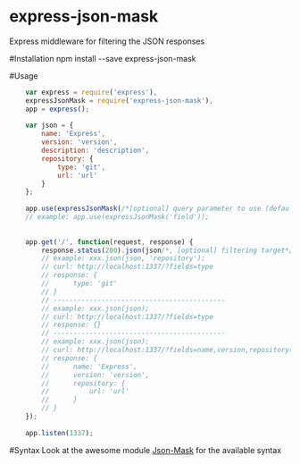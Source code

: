 express-json-mask
=================

Express middleware for filtering the JSON responses

#Installation
    npm install --save express-json-mask

#Usage
````javascript
    var express = require('express'),
    expressJsonMask = require('express-json-mask'),
    app = express();
    
    var json = {
        name: 'Express',
        version: 'version',
        description: 'description',
        repository: {
            type: 'git',
            url: 'url'
        }
    };
    
    app.use(expressJsonMask(/*[optional] query parameter to use (defaults to fields)*/));
    // example: app.use(expressJsonMask('field'));
    
    
    app.get('/', function(request, response) {
        response.status(200).json(json/*, [optional] filtering target*/);
        // example: xxx.json(json, 'repository');
        // curl: http://localhost:1337/?fields=type
        // response: {
        //      type: 'git'
        // }
        // -------------------------------------------
        // example: xxx.json(json);
        // curl: http://localhost:1337/?fields=type
        // response: {}
        // -------------------------------------------
        // example: xxx.json(json);
        // curl: http://localhost:1337/?fields=name,version,repository(url)
        // response: {
        //      name: 'Express',
        //      version: 'version',
        //      repository: {
        //          url: 'url'
        //      }
        // }
    });
    
    app.listen(1337);
````

#Syntax
Look at the awesome module [Json-Mask](https://github.com/nemtsov/json-mask) for the available syntax